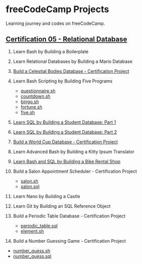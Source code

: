 # freeCodeCamp Projects
Learning journey and codes on freeCodeCamp.


## [Certification 05 - Relational Database](https://www.freecodecamp.org/learn/relational-database/)
1. Learn Bash by Building a Boilerplate
2. Learn Relational Databases by Building a Mario Database
3. [Build a Celestial Bodies Database - Certification Project](C05/CertificationProjects/universe.sql)

4. Learn Bash Scripting by Building Five Programs
   - [questionnaire.sh](C05/questionnaire.sh)
   - [countdown.sh](C05/countdown.sh)
   - [bingo.sh](C05/bingo.sh)
   - [fortune.sh](C05/fortune.sh)
   - [five.sh](C05/five.sh)

5. [Learn SQL by Building a Student Database: Part 1](C05/students.sql)

6. [Learn SQL by Building a Student Database: Part 2](C05/student_info.sh)

7. [Build a World Cup Database - Certification Project](C05/WorldCup)

8. Learn Advanced Bash by Building a Kitty Ipsum Translator

9. [Learn Bash and SQL by Building a Bike Rental Shop](C05/bike-shop.sh)

10. Build a Salon Appointment Scheduler - Certification Project
      - [salon.sh](C05/CertificationProjects/salon.sh)
      - [salon.sql](C05/CertificationProjects/salon.sql)

11. Learn Nano by Building a Castle

12. Learn Git by Building an SQL Reference Object

13. Build a Periodic Table Database - Certification Project
      - [periodic_table.sql](C05/CertificationProjects/periodic_table.sql)
      - [element.sh](C05/CertificationProjects/element.sh)

14. Build a Number Guessing Game - Certification Project
   - [number_guess.sh](C05/CertificationProjects/number_guess.sh)
   - [number_guess.sql](C05/CertificationProjects/number_guess.sql)
